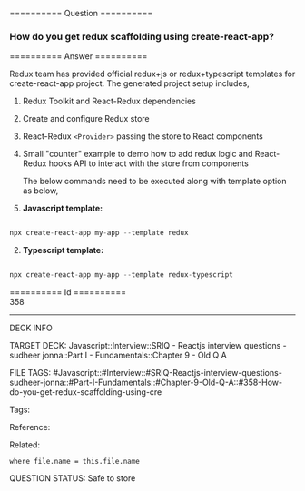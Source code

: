 ========== Question ==========  

### How do you get redux scaffolding using create-react-app?  

========== Answer ==========  

Redux team has provided official redux+js or redux+typescript templates for create-react-app project. The generated project setup includes,

1.  Redux Toolkit and React-Redux dependencies

2.  Create and configure Redux store

3.  React-Redux `<Provider>` passing the store to React components

4.  Small "counter" example to demo how to add redux logic and React-Redux hooks API to interact with the store from components

    The below commands need to be executed along with template option as below,

5.  **Javascript template:**

```js

npx create-react-app my-app --template redux

```

2.  **Typescript template:**

```js

npx create-react-app my-app --template redux-typescript

```

========== Id ==========  
358

---

DECK INFO

TARGET DECK: Javascript::Interview::SRIQ - Reactjs interview questions - sudheer jonna::Part I - Fundamentals::Chapter 9 - Old Q A

FILE TAGS: #Javascript::#Interview::#SRIQ-Reactjs-interview-questions-sudheer-jonna::#Part-I-Fundamentals::#Chapter-9-Old-Q-A::#358-How-do-you-get-redux-scaffolding-using-cre

Tags:

Reference:

Related:

```dataview
where file.name = this.file.name
```

QUESTION STATUS: Safe to store
